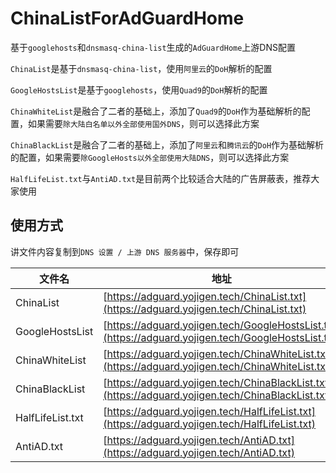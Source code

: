 # ChinaListForAdGuardHome

基于`googlehosts`和`dnsmasq-china-list`生成的`AdGuardHome`上游DNS配置

`ChinaList`是基于`dnsmasq-china-list`，使用`阿里云`的`DoH`解析的配置

`GoogleHostsList`是基于`googlehosts`，使用`Quad9`的`DoH`解析的配置

`ChinaWhiteList`是融合了二者的基础上，添加了`Quad9`的`DoH`作为基础解析的配置，如果需要`除大陆白名单以外全部使用国外DNS`，则可以选择此方案

`ChinaBlackList`是融合了二者的基础上，添加了`阿里云`和`腾讯云`的`DoH`作为基础解析的配置，如果需要`除GoogleHosts以外全部使用大陆DNS`，则可以选择此方案

`HalfLifeList.txt`与`AntiAD.txt`是目前两个比较适合大陆的广告屏蔽表，推荐大家使用


## 使用方式
讲文件内容复制到`DNS 设置 / 上游 DNS 服务器`中，保存即可

|文件名|地址|
|-|-|
|ChinaList|[https://adguard.yojigen.tech/ChinaList.txt](https://adguard.yojigen.tech/ChinaList.txt)|
|GoogleHostsList|[https://adguard.yojigen.tech/GoogleHostsList.txt](https://adguard.yojigen.tech/GoogleHostsList.txt)|
|ChinaWhiteList|[https://adguard.yojigen.tech/ChinaWhiteList.txt](https://adguard.yojigen.tech/ChinaWhiteList.txt)|
|ChinaBlackList|[https://adguard.yojigen.tech/ChinaBlackList.txt](https://adguard.yojigen.tech/ChinaBlackList.txt)|
|HalfLifeList.txt|[https://adguard.yojigen.tech/HalfLifeList.txt](https://adguard.yojigen.tech/HalfLifeList.txt)|
|AntiAD.txt|[https://adguard.yojigen.tech/AntiAD.txt](https://adguard.yojigen.tech/AntiAD.txt)|
